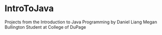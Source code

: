 # IntroToJava
Projects from the Introduction to Java Programming by Daniel Liang
Megan Bullington
Student at College of DuPage
